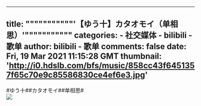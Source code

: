 
---
title: """""""""""'【ゆう十】カタオモイ（单相思）'"""""""""""
categories: 
    - 社交媒体
    - bilibili - 歌单
author: bilibili - 歌单
comments: false
date: Fri, 19 Mar 2021 11:15:28 GMT
thumbnail: 'http://i0.hdslb.com/bfs/music/858cc43f6451357f65c70e9c85586830ce4ef6e3.jpg'
---

<div>   
#ゆう十##カタオモイ##单相思#<br><img src="http://i0.hdslb.com/bfs/music/858cc43f6451357f65c70e9c85586830ce4ef6e3.jpg" referrerpolicy="no-referrer">  
</div>
            